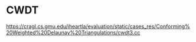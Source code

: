 # CWDT
https://cragl.cs.gmu.edu/iheartla/evaluation/static/cases_res/Conforming%20Weighted%20Delaunay%20Triangulations/cwdt3.cc

